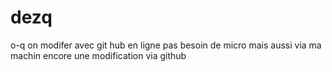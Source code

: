 # dezq
o-q	
on modifer avec git hub en ligne pas besoin de micro 
mais aussi via ma machin 
encore une modification via github

